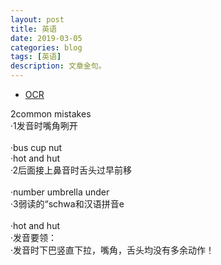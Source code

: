 ```yaml
---
layout: post
title: 英语
date: 2019-03-05
categories: blog
tags: [英语]
description: 文章金句。
---
```


- [OCR](http://www.ocrmaker.com/)



2common mistakes<br>
·1发音时嘴角咧开<br><br>
·bus cup nut<br>
·hot and hut<br>
·2后面接上鼻音时舌头过早前移<br><br>
·number umbrella under<br>
·3弱读的“schwa和汉语拼音e<br><br>
·hot and hut<br>
·发音要领：<br>
·发音时下巴竖直下拉，嘴角，舌头均没有多余动作！

